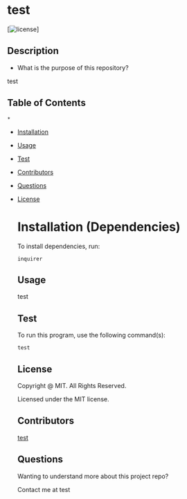 # test
  [![license](https://img.shields.io/badge/license-MIT-yellowgreen.svg)]

  ## Description
  * What is the purpose of this repository?<br/>

  test

  ## Table of Contents

    * 
    
* [Installation](#installation)

    
* [Usage](#usage)

    
* [Test](#test)

    
* [Contributors](#contributors)

    
* [Questions](#questions)

    
* [License](#license)

    
  
  # Installation (Dependencies)

    To install dependencies,  run:

    ```
    inquirer
    ```

  ## Usage

    test

  ## Test

    To run this program, use the following command(s):

    ```
    test
    ```

    
    ## License

    Copyright @ MIT.  All Rights Reserved.

    Licensed under the MIT license.
    
    
  ## Contributors

    

    [test](https://github.com/test/)

  ## Questions

    Wanting to understand more about this project repo?

    Contact me at test

